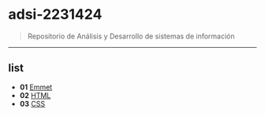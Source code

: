 # adsi-2231424
> Repositorio de Análisis y Desarrollo de sistemas de información
---
## list

- **01** [Emmet](01-emmet/)
- **02** [HTML](02-html/)
- **03** [CSS](03-css/)